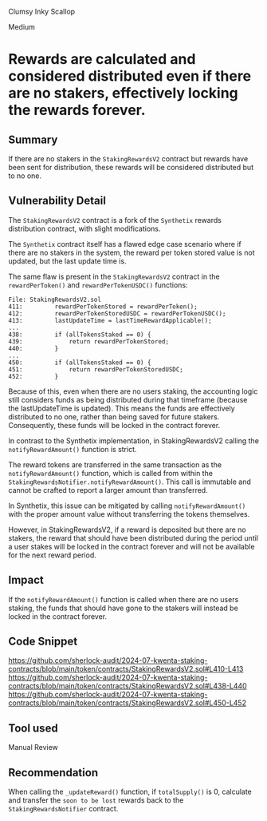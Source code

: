 Clumsy Inky Scallop

Medium

# Rewards are calculated and considered distributed even if there are no stakers, effectively locking the rewards forever.

## Summary

If there are no stakers in the `StakingRewardsV2` contract but rewards have been sent for distribution, these rewards will be considered distributed but to no one.

## Vulnerability Detail

The `StakingRewardsV2` contract is a fork of the `Synthetix` rewards distribution contract, with slight modifications.

The `Synthetix` contract itself has a flawed edge case scenario where if there are no stakers in the system, the reward per token stored value is not updated, but the last update time is.

The same flaw is present in the `StakingRewardsV2` contract in the `rewardPerToken()` and `rewardPerTokenUSDC()` functions:

```solidity
File: StakingRewardsV2.sol
411:         rewardPerTokenStored = rewardPerToken();
412:         rewardPerTokenStoredUSDC = rewardPerTokenUSDC();
413:         lastUpdateTime = lastTimeRewardApplicable();
...
438:         if (allTokensStaked == 0) {
439:             return rewardPerTokenStored;
440:         }
...
450:         if (allTokensStaked == 0) {
451:             return rewardPerTokenStoredUSDC;
452:         }
```

Because of this, even when there are no users staking, the accounting logic still considers funds as being distributed during that timeframe (because the lastUpdateTime is updated). This means the funds are effectively distributed to no one, rather than being saved for future stakers. Consequently, these funds will be locked in the contract forever.

In contrast to the Synthetix implementation, in StakingRewardsV2 calling the `notifyRewardAmount()` function is strict. 

The reward tokens are transferred in the same transaction as the `notifyRewardAmount()` function, which is called from within the `StakingRewardsNotifier.notifyRewardAmount()`. This call is immutable and cannot be crafted to report a larger amount than transferred. 

In Synthetix, this issue can be mitigated by calling `notifyRewardAmount()` with the proper amount value without transferring the tokens themselves.

However, in StakingRewardsV2, if a reward is deposited but there are no stakers, the reward that should have been distributed during the period until a user stakes will be locked in the contract forever and will not be available for the next reward period.

## Impact

If the `notifyRewardAmount()` function is called when there are no users staking, the funds that should have gone to the stakers will instead be locked in the contract forever.

## Code Snippet

https://github.com/sherlock-audit/2024-07-kwenta-staking-contracts/blob/main/token/contracts/StakingRewardsV2.sol#L410-L413
https://github.com/sherlock-audit/2024-07-kwenta-staking-contracts/blob/main/token/contracts/StakingRewardsV2.sol#L438-L440
https://github.com/sherlock-audit/2024-07-kwenta-staking-contracts/blob/main/token/contracts/StakingRewardsV2.sol#L450-L452

## Tool used

Manual Review

## Recommendation

When calling the `_updateReward()` function, if `totalSupply()` is 0, calculate and transfer the `soon to be lost` rewards back to the `StakingRewardsNotifier` contract.